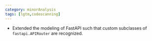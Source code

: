 ```yaml
---
category: minorAnalysis
tags: [lgtm,codescanning]
---
```

* Extended the modeling of FastAPI such that custom subclasses of `fastapi.APIRouter` are recognized.
